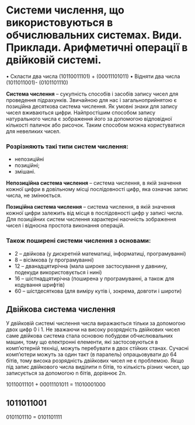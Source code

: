 # Системи числення, що використовуються в обчислювальних системах. Види. Приклади. Арифметичні операції в двійковій системі.
• Скласти два числа (10110011101) + (00011101011)
• Відняти два числа (1011011001)- (0101101110)

**Система числення** – сукупність способів і засобів запису чисел для проведення підрахунків. Звичайною для нас і загальноприйнятою є позиційна десяткова система числення. Як умовні знаки для запису чисел вживаються цифри.
Найпростішим способом запису натурального числа є зображення його за допомогою відповідної кількості паличок або рисочок. Таким способом можна користуватися для невеликих чисел.

### Розрізняють такі типи систем числення:
- непозиційні
- позиційні;
- змішані.

**Непозиційна система числення** – система числення, в якій значення кожної цифри в довільному місці послідовності цифр, яка означає запис числа, не змінюється.

**Позиційна система числення** – система числення, в якій значення кожної цифри залежить від місця в послідовності цифр у записі числа. Для позиційних систем числення характерні наочність зображення чисел і відносна простота виконання операцій.

### Також поширені системи числення з основами:
- 2 – двійкова (у дискретній математиці, інформатиці, програмуванні)
- 8 – вісімкова (у програмуванні)
- 12 – дванадцятирічна (мала широке застосування у давнину, подекуди використовується і нині)
- 16 –  шістнадцятирічна (поширена у програмуванні, а також для кодування шрифтів)
- 60 –  шістдесяткова (для виміру кутів і, зокрема, довготи і широти)

## Двійкова система числення
У двійковій системі числення числа виражаються тільки за допо­могою двох цифр 0 і 1. Не зважаючи на високу розряд­ність двійкових чисел саме двійкова система стала основою побудови обчис­лю­вальних машин, тому що електронні елементи, які застосо­ву­ються в комп’ютерній техніці, можуть перебувати в двох стійких станах. Сучасні комп’ютери можуть за один такт (в паралель) опрацьовувати до 64 бітів, тому висока розрядність двійкових чисел не є проблемою.
Якщо під запис двійкового числа виділити n бітів, то кількість різних чисел, що записується за допомогою n бітів, дорівнює 2n.

10110011101
+
00011101011
= 11010001000 


1011011001
-
0101101110
= 0101101111
